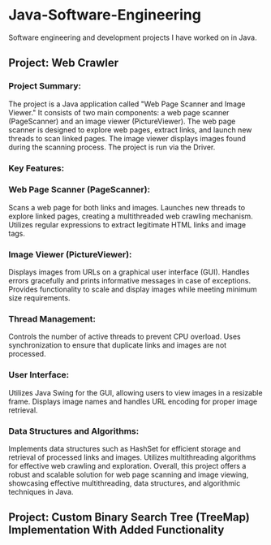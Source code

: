 # Java-Software-Engineering
Software engineering and development projects I have worked on in Java. 

## Project: Web Crawler

### Project Summary:
The project is a Java application called "Web Page Scanner and Image Viewer." It consists of two main components: a web page scanner (PageScanner) and an image viewer (PictureViewer). The web page scanner is designed to explore web pages, extract links, and launch new threads to scan linked pages. The image viewer displays images found during the scanning process. The project is run via the Driver. 

### Key Features:

### Web Page Scanner (PageScanner):
Scans a web page for both links and images.
Launches new threads to explore linked pages, creating a multithreaded web crawling mechanism.
Utilizes regular expressions to extract legitimate HTML links and image tags.

### Image Viewer (PictureViewer):
Displays images from URLs on a graphical user interface (GUI).
Handles errors gracefully and prints informative messages in case of exceptions.
Provides functionality to scale and display images while meeting minimum size requirements.

### Thread Management:
Controls the number of active threads to prevent CPU overload.
Uses synchronization to ensure that duplicate links and images are not processed.

### User Interface:
Utilizes Java Swing for the GUI, allowing users to view images in a resizable frame.
Displays image names and handles URL encoding for proper image retrieval.

### Data Structures and Algorithms:
Implements data structures such as HashSet for efficient storage and retrieval of processed links and images.
Utilizes multithreading algorithms for effective web crawling and exploration.
Overall, this project offers a robust and scalable solution for web page scanning and image viewing, showcasing effective multithreading, data structures, and algorithmic techniques in Java.


## Project: Custom Binary Search Tree (TreeMap) Implementation With Added Functionality
